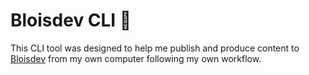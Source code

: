 # Bloisdev CLI 🧙

This CLI tool was designed to help me publish and produce content to [Bloisdev](https://bloisdev.com) from my own computer following my own workflow.